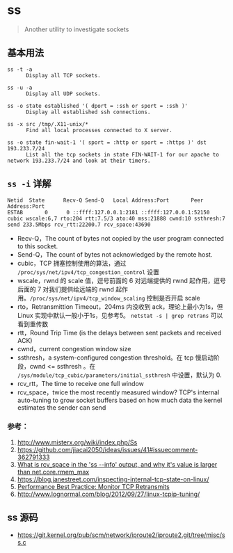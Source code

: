 # ss

> Another utility to investigate sockets

## 基本用法

```
ss -t -a
      Display all TCP sockets.

ss -u -a
      Display all UDP sockets.

ss -o state established '( dport = :ssh or sport = :ssh )'
      Display all established ssh connections.

ss -x src /tmp/.X11-unix/*
      Find all local processes connected to X server.

ss -o state fin-wait-1 '( sport = :http or sport = :https )' dst 193.233.7/24
      List all the tcp sockets in state FIN-WAIT-1 for our apache to network 193.233.7/24 and look at their timers.
```

## `ss -i` 详解

```
Netid  State      Recv-Q Send-Q   Local Address:Port       Peer Address:Port
ESTAB       0      0 ::ffff:127.0.0.1:2181 ::ffff:127.0.0.1:52150
cubic wscale:6,7 rto:204 rtt:7.5/3 ato:40 mss:21888 cwnd:10 ssthresh:7 send 233.5Mbps rcv_rtt:22200.7 rcv_space:43690
```

- Recv-Q，The count of bytes not copied by the user program connected to this socket.
- Send-Q，The count of bytes not acknowledged by the remote host.
- cubic，TCP 拥塞控制使用的算法，通过 `/proc/sys/net/ipv4/tcp_congestion_control` 设置
- wscale，rwnd 的 scale 值，逗号前面的 6 对远端提供的 rwnd 起作用，逗号后面的 7 对我们提供给远端的 rwnd 起作用。`/proc/sys/net/ipv4/tcp_window_scaling` 控制是否开启 scale
- rto，Retransmittion Timeout，204ms 内没收到 ack，理论上最小为1s，但 Linux 实现中默认一般小于1s，见参考5。 `netstat -s | grep retrans` 可以看到重传数
- rtt，Round Trip Time (is the delays between sent packets and received ACK)
- cwnd，current congestion window size
- ssthresh，a system-configured congestion threshold。在 tcp 慢启动阶段，cwnd <= ssthresh 。在 `/sys/module/tcp_cubic/parameters/initial_ssthresh` 中设置，默认为 0.
- rcv_rtt，The time to receive one full window
- rcv_space，twice the most recently measured window? TCP's internal auto-tuning to grow socket buffers based on how much data the kernel estimates the sender can send

### 参考：

1. http://www.misterx.org/wiki/index.php/Ss
2. https://github.com/jiacai2050/ideas/issues/41#issuecomment-362791333
3. [What is rcv_space in the 'ss --info' output, and why it's value is larger than net.core.rmem_max](https://access.redhat.com/discussions/782343)
4. https://blog.janestreet.com/inspecting-internal-tcp-state-on-linux/
5. [Performance Best Practice: Monitor TCP Retransmits](https://www.ibm.com/developerworks/community/blogs/kevgrig/entry/Best_Practice_Monitor_TCP_Retransmits?lang=en)
6. http://www.lognormal.com/blog/2012/09/27/linux-tcpip-tuning/

## ss 源码

- https://git.kernel.org/pub/scm/network/iproute2/iproute2.git/tree/misc/ss.c